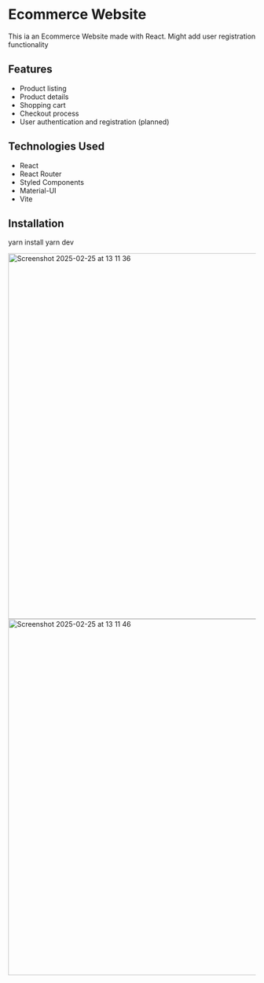 # Ecommerce Website

This ia an Ecommerce Website made with React. 
Might add user registration functionality

## Features

- Product listing
- Product details
- Shopping cart
- Checkout process
- User authentication and registration (planned)

## Technologies Used

- React
- React Router
- Styled Components
- Material-UI
- Vite

## Installation

yarn install
yarn dev

<img width="744" alt="Screenshot 2025-02-25 at 13 11 36" src="https://github.com/user-attachments/assets/39df2ebd-5f2a-487e-a69d-cc35c693649d" />
<img width="725" alt="Screenshot 2025-02-25 at 13 11 46" src="https://github.com/user-attachments/assets/0deb09a6-1034-463e-ba79-72cbc4f26c28" />
